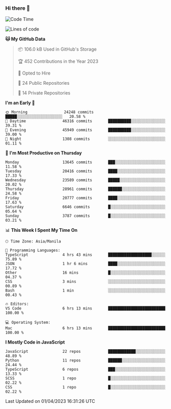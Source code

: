### Hi there 👋

<!--START_SECTION:waka-->
![Code Time](http://img.shields.io/badge/Code%20Time-172%20hrs%2046%20mins-blue)

![Lines of code](https://img.shields.io/badge/From%20Hello%20World%20I%27ve%20Written-55.2%20million%20lines%20of%20code-blue)

**🐱 My GitHub Data** 

> 📦 106.0 kB Used in GitHub's Storage 
 > 
> 🏆 452 Contributions in the Year 2023
 > 
> 💼 Opted to Hire
 > 
> 📜 24 Public Repositories 
 > 
> 🔑 14 Private Repositories 
 > 
**I'm an Early 🐤** 

```text
🌞 Morning                24248 commits       █████░░░░░░░░░░░░░░░░░░░░   20.58 % 
🌆 Daytime                46316 commits       ██████████░░░░░░░░░░░░░░░   39.31 % 
🌃 Evening                45949 commits       ██████████░░░░░░░░░░░░░░░   39.00 % 
🌙 Night                  1308 commits        ░░░░░░░░░░░░░░░░░░░░░░░░░   01.11 % 
```
📅 **I'm Most Productive on Thursday** 

```text
Monday                   13645 commits       ███░░░░░░░░░░░░░░░░░░░░░░   11.58 % 
Tuesday                  20416 commits       ████░░░░░░░░░░░░░░░░░░░░░   17.33 % 
Wednesday                23589 commits       █████░░░░░░░░░░░░░░░░░░░░   20.02 % 
Thursday                 28961 commits       ██████░░░░░░░░░░░░░░░░░░░   24.58 % 
Friday                   20777 commits       ████░░░░░░░░░░░░░░░░░░░░░   17.63 % 
Saturday                 6646 commits        █░░░░░░░░░░░░░░░░░░░░░░░░   05.64 % 
Sunday                   3787 commits        █░░░░░░░░░░░░░░░░░░░░░░░░   03.21 % 
```


📊 **This Week I Spent My Time On** 

```text
🕑︎ Time Zone: Asia/Manila

💬 Programming Languages: 
TypeScript               4 hrs 43 mins       ███████████████████░░░░░░   75.89 % 
JSON                     1 hr 6 mins         ████░░░░░░░░░░░░░░░░░░░░░   17.72 % 
Other                    16 mins             █░░░░░░░░░░░░░░░░░░░░░░░░   04.37 % 
CSS                      3 mins              ░░░░░░░░░░░░░░░░░░░░░░░░░   00.89 % 
Bash                     1 min               ░░░░░░░░░░░░░░░░░░░░░░░░░   00.43 % 

🔥 Editors: 
VS Code                  6 hrs 13 mins       █████████████████████████   100.00 % 

💻 Operating System: 
Mac                      6 hrs 13 mins       █████████████████████████   100.00 % 
```

**I Mostly Code in JavaScript** 

```text
JavaScript               22 repos            ████████████░░░░░░░░░░░░░   48.89 % 
Python                   11 repos            ██████░░░░░░░░░░░░░░░░░░░   24.44 % 
TypeScript               6 repos             ███░░░░░░░░░░░░░░░░░░░░░░   13.33 % 
SCSS                     1 repo              █░░░░░░░░░░░░░░░░░░░░░░░░   02.22 % 
CSS                      1 repo              █░░░░░░░░░░░░░░░░░░░░░░░░   02.22 % 
```




 Last Updated on 01/04/2023 16:31:26 UTC
<!--END_SECTION:waka-->
